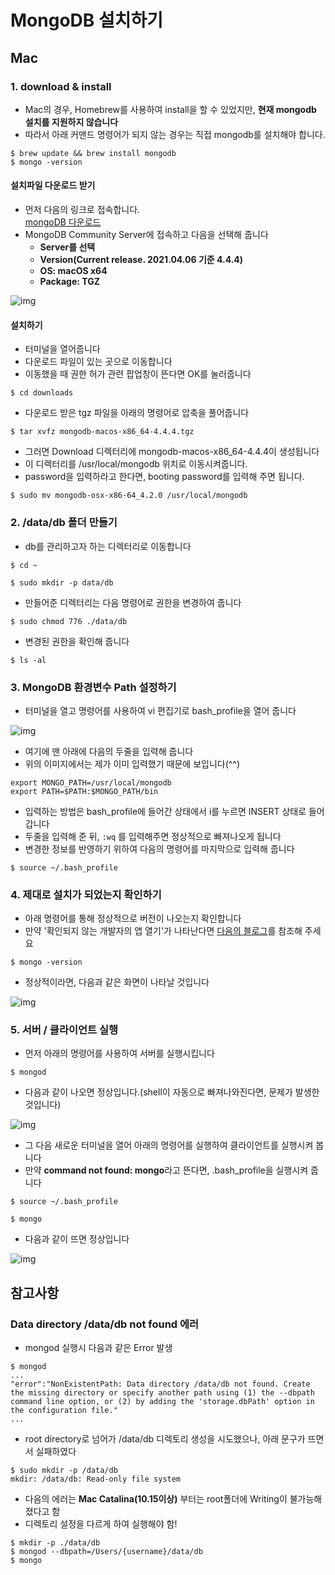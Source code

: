 # MongoDB 설치하기
## Mac
### 1. download & install
- Mac의 경우, Homebrew를 사용하여 install을 할 수 있었지만, <b>현재 mongodb 설치를 지원하지 않습니다</b>
- 따라서 아래 커맨드 명령어가 되지 않는 경우는 직접 mongodb를 설치해야 합니다.
~~~shell
$ brew update && brew install mongodb
$ mongo -version
~~~
#### 설치파일 다운로드 받기
- 먼저 다음의 링크로 접속합니다.  
  [mongoDB 다운로드](https://www.mongodb.com/try/download/community)  
- MongoDB Community Server에 접속하고 다음을 선택해 줍니다
  - <b>Server를 선택</b> 
  - <b>Version(Current release. 2021.04.06 기준 4.4.4)</b>
  - <b>OS: macOS x64</b>
  - <b>Package: TGZ</b>  

![img](https://github.com/koni114/TIL/blob/master/DataBase/MongoDB/img/mongodb_03.JPG)

#### 설치하기
- 터미널을 열어줍니다
- 다운로드 파일이 있는 곳으로 이동합니다
- 이동했을 때 권한 허가 관련 팝업창이 뜬다면 OK를 눌러줍니다
~~~shell
$ cd downloads
~~~
- 다운로드 받은 tgz 파일을 아래의 명령어로 압축을 풀어줍니다
~~~shell
$ tar xvfz mongodb-macos-x86_64-4.4.4.tgz
~~~
- 그러면 Download 디렉터리에 mongodb-macos-x86_64-4.4.4이 생성됩니다
- 이 디렉터리를 /usr/local/mongodb 위치로 이동시켜줍니다.
- password을 입력하라고 한다면, booting password를 입력해 주면 됩니다.
~~~shell
$ sudo mv mongodb-osx-x86-64_4.2.0 /usr/local/mongodb
~~~

### 2. /data/db 폴더 만들기
- db를 관리하고자 하는 디렉터리로 이동합니다

~~~shell
$ cd ~
~~~
~~~shell
$ sudo mkdir -p data/db
~~~
- 만들어준 디렉터리는 다음 명령어로 권한을 변경하여 줍니다
~~~shell
$ sudo chmod 776 ./data/db
~~~
- 변경된 권한을 확인해 줍니다
~~~shell
$ ls -al
~~~

### 3. MongoDB 환경변수 Path 설정하기
- 터미널을 열고 명령어를 사용하여 vi 편집기로 bash_profile을 열어 줍니다  

![img](https://github.com/koni114/TIL/blob/master/DataBase/MongoDB/img/mongodb_04.JPG)
- 여기에 맨 아래에 다음의 두줄을 입력해 줍니다
- 위의 이미지에서는 제가 이미 입력했기 때문에 보입니다(^^)
~~~shell
export MONGO_PATH=/usr/local/mongodb
export PATH=$PATH:$MONGO_PATH/bin
~~~
- 입력하는 방법은 bash_profile에 들어간 상태에서 i를 누르면 INSERT 상태로 들어갑니다
- 두줄을 입력해 준 뒤, `:wq` 를 입력해주면 정상적으로 빠져나오게 됩니다
- 변경한 정보를 반영하기 위하여 다음의 명령어를 마지막으로 입력해 줍니다
~~~shell 
$ source ~/.bash_profile
~~~

### 4. 제대로 설치가 되었는지 확인하기
- 아래 명령어를 통해 정상적으로 버전이 나오는지 확인합니다
- 만약 '확인되지 않는 개발자의 앱 열기'가 나타난다면 [다음의 블로그](https://support.clo3d.com/hc/ko/articles/115005385707--Mac-%ED%99%95%EC%9D%B8%EB%90%98%EC%A7%80-%EC%95%8A%EC%9D%80-%EA%B0%9C%EB%B0%9C%EC%9E%90%EC%9D%98-%EC%95%B1%EC%97%B4%EA%B8%B0-%ED%95%B4%EA%B2%B0-%EB%B0%A9%EB%B2%95)를 참조해 주세요
~~~shell
$ mongo -version
~~~
- 정상적이라면, 다음과 같은 화면이 나타날 것입니다

![img](https://github.com/koni114/TIL/blob/master/DataBase/MongoDB/img/mongodb_05.JPG)

### 5. 서버 / 클라이언트 실행
- 먼저 아래의 명령어를 사용하여 서버를 실행시킵니다
~~~shell
$ mongod
~~~
- 다음과 같이 나오면 정상입니다.(shell이 자동으로 빠져나와진다면, 문제가 발생한 것입니다) 

![img](https://github.com/koni114/TIL/blob/master/DataBase/MongoDB/img/mongodb_06.JPG)


- 그 다음 새로운 터미널을 열어 아래의 명령어를 실행하여 클라이언트를 실행시켜 봅니다
- 만약 <b>command not found: mongo</b>라고 뜬다면, .bash_profile을 실행시켜 줍니다
~~~shell
$ source ~/.bash_profile
~~~
~~~shell
$ mongo
~~~
- 다음과 같이 뜨면 정상입니다  

![img](https://github.com/koni114/TIL/blob/master/DataBase/MongoDB/img/mongodb_07.JPG)


## 참고사항
### Data directory /data/db not found 에러
- mongod 실행시 다음과 같은 Error 발생
~~~
$ mongod
...
"error":"NonExistentPath: Data directory /data/db not found. Create the missing directory or specify another path using (1) the --dbpath command line option, or (2) by adding the 'storage.dbPath' option in the configuration file."
...
~~~
- root directory로 넘어가 /data/db 디렉토리 생성을 시도했으나, 아래 문구가 뜨면서 실패하였다
~~~
$ sudo mkdir -p /data/db
mkdir: /data/db: Read-only file system
~~~
- 다음의 에러는 <b>Mac Catalina(10.15이상)</b> 부터는 root폴더에 Writing이 불가능해졌다고 함
- 디렉토리 설정을 다르게 하여 실행해야 함!
~~~
$ mkdir -p ./data/db
$ mongod --dbpath=/Users/{username}/data/db
$ mongo
~~~